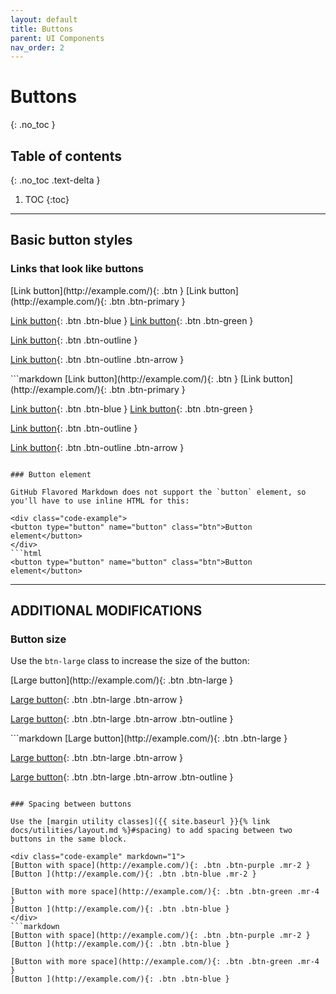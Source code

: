 ```yaml
---
layout: default
title: Buttons
parent: UI Components
nav_order: 2
---
```


# Buttons
{: .no_toc }

## Table of contents
{: .no_toc .text-delta }

1. TOC
{:toc}

---

## Basic button styles

### Links that look like buttons

<div class="code-example" markdown="1">
[Link button](http://example.com/){: .btn }
[Link button](http://example.com/){: .btn .btn-primary }

[Link button](http://example.com/){: .btn .btn-blue }
[Link button](http://example.com/){: .btn .btn-green }

[Link button](http://example.com/){: .btn .btn-outline }

[Link button](http://example.com/){: .btn .btn-outline .btn-arrow }
</div>
```markdown
[Link button](http://example.com/){: .btn }
[Link button](http://example.com/){: .btn .btn-primary }

[Link button](http://example.com/){: .btn .btn-blue }
[Link button](http://example.com/){: .btn .btn-green }

[Link button](http://example.com/){: .btn .btn-outline }

[Link button](http://example.com/){: .btn .btn-outline .btn-arrow }
```

### Button element

GitHub Flavored Markdown does not support the `button` element, so you'll have to use inline HTML for this:

<div class="code-example">
<button type="button" name="button" class="btn">Button element</button>
</div>
```html
<button type="button" name="button" class="btn">Button element</button>
```

---

## ADDITIONAL MODIFICATIONS

### Button size

Use the `btn-large` class to increase the size of the button:

<div class="code-example" markdown="1">
[Large button](http://example.com/){: .btn .btn-large }

[Large button](http://example.com/){: .btn .btn-large .btn-arrow }

[Large button](http://example.com/){: .btn .btn-large .btn-arrow .btn-outline }
</div>
```markdown
[Large button](http://example.com/){: .btn .btn-large }

[Large button](http://example.com/){: .btn .btn-large .btn-arrow }

[Large button](http://example.com/){: .btn .btn-large .btn-arrow .btn-outline }
```

### Spacing between buttons

Use the [margin utility classes]({{ site.baseurl }}{% link docs/utilities/layout.md %}#spacing) to add spacing between two buttons in the same block.

<div class="code-example" markdown="1">
[Button with space](http://example.com/){: .btn .btn-purple .mr-2 }
[Button ](http://example.com/){: .btn .btn-blue .mr-2 }

[Button with more space](http://example.com/){: .btn .btn-green .mr-4 }
[Button ](http://example.com/){: .btn .btn-blue }
</div>
```markdown
[Button with space](http://example.com/){: .btn .btn-purple .mr-2 }
[Button ](http://example.com/){: .btn .btn-blue }

[Button with more space](http://example.com/){: .btn .btn-green .mr-4 }
[Button ](http://example.com/){: .btn .btn-blue }
```
